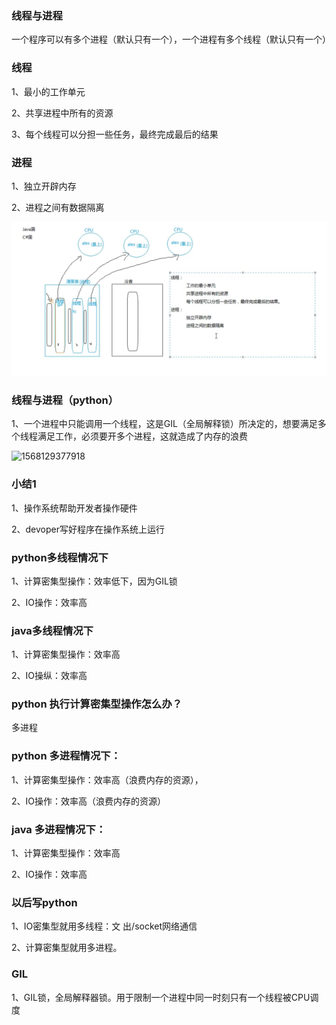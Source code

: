 ### 线程与进程

一个程序可以有多个进程（默认只有一个），一个进程有多个线程（默认只有一个）

### 线程

1、最小的工作单元

2、共享进程中所有的资源

3、每个线程可以分担一些任务，最终完成最后的结果

### 进程

1、独立开辟内存

2、进程之间有数据隔离

![1568128861180](https://github.com/wjt889/Learning/blob/dev/image/1568128861180.png)

### 线程与进程（python）

1、一个进程中只能调用一个线程，这是GIL（全局解释锁）所决定的，想要满足多个线程满足工作，必须要开多个进程，这就造成了内存的浪费

![1568129377918](C:\Users\16670\AppData\Roaming\Typora\typora-user-images\1568129377918.png)





 ### 小结1

1、操作系统帮助开发者操作硬件

2、devoper写好程序在操作系统上运行



### python多线程情况下

1、计算密集型操作：效率低下，因为GIL锁

2、IO操作：效率高

### java多线程情况下

1、计算密集型操作：效率高

2、IO操纵：效率高

### python 执行计算密集型操作怎么办？

多进程

### python 多进程情况下：

1、计算密集型操作：效率高（浪费内存的资源），

2、IO操作：效率高（浪费内存的资源）

### java 多进程情况下：

1、计算密集型操作：效率高

2、IO操作：效率高

### 以后写python

1、IO密集型就用多线程：文 出/socket网络通信

2、计算密集型就用多进程。

### GIL

1、GIL锁，全局解释器锁。用于限制一个进程中同一时刻只有一个线程被CPU调度



